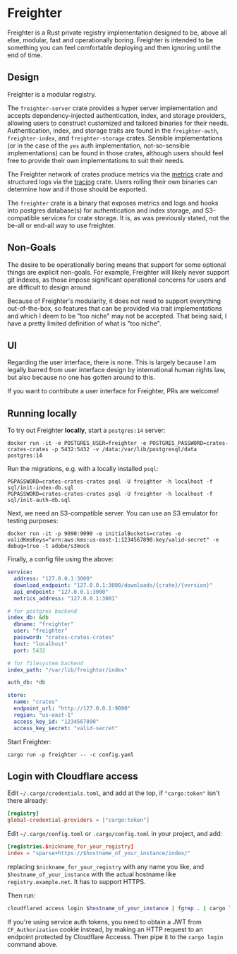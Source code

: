 # Freighter
Freighter is a Rust private registry implementation designed to be, above all else, modular, fast and operationally
boring. Freighter is intended to be something you can feel comfortable deploying and then ignoring until the end of
time.

## Design
Freighter is a modular registry.

The `freighter-server` crate provides a hyper server implementation and accepts dependency-injected authentication,
index, and storage providers, allowing users to construct customized and tailored binaries for their needs.
Authentication, index, and storage traits are found in the `freighter-auth`, `freighter-index`, and `freighter-storage`
crates. Sensible implementations (or in the case of the `yes` auth implementation, not-so-sensible implementations) can
be found in those crates, although users should feel free to provide their own implementations to suit their needs.

The Freighter network of crates produce metrics via the [metrics] crate and structured logs via the [tracing] crate.
Users rolling their own binaries can determine how and if those should be exported.

The `freighter` crate is a binary that exposes metrics and logs and hooks into postgres database(s) for authentication
and index storage, and S3-compatible services for crate storage. It is, as was previously stated, not the be-all or
end-all way to use freighter.

## Non-Goals
The desire to be operationally boring means that support for some optional things are explicit non-goals. For example,
Freighter will likely never support git indexes, as those impose significant operational concerns for users and are
difficult to design around.

Because of Freighter's modularity, it does not need to support everything out-of-the-box, so features that can be
provided via trait implementations and which I deem to be "too niche" may not be accepted. That being said, I have a
pretty limited definition of what is "too niche".

## UI
Regarding the user interface, there is none. This is largely because I am legally barred from user interface design by
international human rights law, but also because no one has gotten around to this.

If you want to contribute a user interface for Freighter, PRs are welcome!

## Running locally

To try out Freighter **locally**, start a `postgres:14` server:
```
docker run -it -e POSTGRES_USER=freighter -e POSTGRES_PASSWORD=crates-crates-crates -p 5432:5432 -v /data:/var/lib/postgresql/data postgres:14
```

Run the migrations, e.g. with a locally installed `psql`:
```
PGPASSWORD=crates-crates-crates psql -U freighter -h localhost -f sql/init-index-db.sql
PGPASSWORD=crates-crates-crates psql -U freighter -h localhost -f sql/init-auth-db.sql
```

Next, we need an S3-compatible server. You can use an S3 emulator for testing purposes:
```
docker run -it -p 9090:9090 -e initialBuckets=crates -e validKmsKeys="arn:aws:kms:us-east-1:1234567890:key/valid-secret" -e debug=true -t adobe/s3mock
```

Finally, a config file using the above:
```yaml
service:
  address: "127.0.0.1:3000"
  download_endpoint: "127.0.0.1:3000/downloads/{crate}/{version}"
  api_endpoint: "127.0.0.1:3000"
  metrics_address: "127.0.0.1:3001"

# for postgres backend
index_db: &db
  dbname: "freighter"
  user: "freighter"
  password: "crates-crates-crates"
  host: "localhost"
  port: 5432

# for filesystem backend
index_path: "/var/lib/freighter/index"

auth_db: *db

store:
  name: "crates"
  endpoint_url: "http://127.0.0.1:9090"
  region: "us-east-1"
  access_key_id: "1234567890"
  access_key_secret: "valid-secret"
```

Start Freighter:
```
cargo run -p freighter -- -c config.yaml
```


[tracing]: https://docs.rs/tracing/latest/tracing/
[metrics]: https://docs.rs/metrics/latest/metrics/

## Login with Cloudflare access

Edit `~/.cargo/credentials.toml`, and add at the top, if `"cargo:token"` isn't there already:

```toml
[registry]
global-credential-providers = ["cargo:token"]
```

Edit `~/.cargo/config.toml` or `.cargo/config.toml` in your project, and add:

```toml
[registries.$nickname_for_your_registry]
index = "sparse+https://$hostname_of_your_instance/index/"
```

replacing `$nickname_for_your_registry` with any name you like,
and `$hostname_of_your_instance` with the actual hostname like `registry.example.net`. It has to support HTTPS.

Then run:

```bash
cloudflared access login $hostname_of_your_instance | fgrep . | cargo login --registry=$nickname_for_your_registry
```

If you're using service auth tokens, you need to obtain a JWT from `CF_Authorization` cookie instead,
by making an HTTP request to an endpoint protected by Cloudflare Accesss. Then pipe it to the `cargo login` command above.
